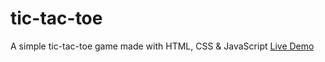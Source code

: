 # tic-tac-toe
A simple tic-tac-toe game made with HTML, CSS &amp; JavaScript
<a href="https://mikegecko.github.io/tic-tac-toe/">Live Demo<a>
